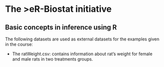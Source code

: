 # The >eR-Biostat initiative
## Basic concepts in inference using R

The following datasets are used as external datasets for the examples given in the course:
* The ratWeight.csv:  contains information about rat’s weight for female and male rats in two treatments groups.

